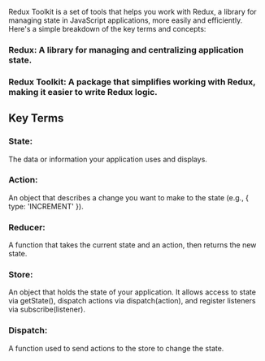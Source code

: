 Redux Toolkit is a set of tools that helps you work with Redux, a library for managing state in JavaScript applications, more easily and efficiently. Here's a simple breakdown of the key terms and concepts:

### Redux: A library for managing and centralizing application state.

### Redux Toolkit: A package that simplifies working with Redux, making it easier to write Redux logic.

## Key Terms
### State: 
The data or information your application uses and displays.

### Action: 
An object that describes a change you want to make to the state (e.g., { type: 'INCREMENT' }).

### Reducer: 
A function that takes the current state and an action, then returns the new state.

### Store: 
An object that holds the state of your application. It allows access to state via getState(), dispatch actions via dispatch(action), and register listeners via subscribe(listener).

### Dispatch:
 A function used to send actions to the store to change the state.